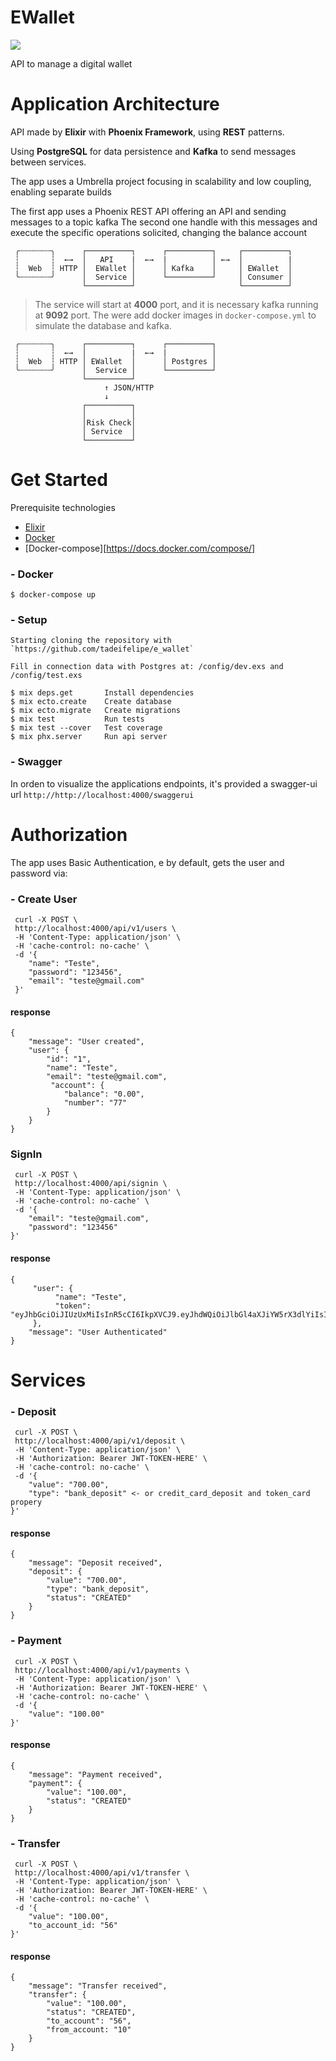 # EWallet

![](https://github.com/tadeifelipe/e_wallet/actions/workflows/elixir.yaml/badge.svg)

API to manage a digital wallet

# Application Architecture

API made by **Elixir** with **Phoenix Framework**, using **REST** patterns. 

Using **PostgreSQL** for data persistence and **Kafka** to send messages between services.

The app uses a Umbrella project focusing in scalability and low coupling, enabling separate builds

The first app uses a Phoenix REST API offering an API and sending messages to a topic kafka
The second one handle with this messages and execute the specific operations solicited, changing the balance account

```
 ╭┄┄┄┄┄┄┄╮      ┌──────────┐      ┌──────────┐     ┌──────────┐
 ┆       ┆  ←→  │   API    |  ←→  |          │ ←→  │          |
 ┆  Web  ┆ HTTP │  EWallet │      │ Kafka    │     │ EWallet  │ 
 ╰┄┄┄┄┄┄┄╯      │  Service │      └──────────┘     │ Consumer │ 
                └──────────┘                       └──────────┘ 
```


> The service will start at **4000** port, and it is necessary kafka running at **9092** port.
The were add docker images in `docker-compose.yml` to simulate the database and kafka.



```
 ╭┄┄┄┄┄┄┄╮      ┌──────────┐      ┌──────────┐ 
 ┆       ┆  ←→  │          |  ←→  |          │ 
 ┆  Web  ┆ HTTP │ EWallet  │      │ Postgres │      
 ╰┄┄┄┄┄┄┄╯      │  Service │      └──────────┘      
                └──────────┘
                     ↑ JSON/HTTP
                     ↓
                ┌──────────┐    
                │          │    
                │Risk Check│      
                │ Service  │      
                └──────────┘      
```

# Get Started

Prerequisite technologies
+ [Elixir](https://elixir-lang.org/)
+ [Docker](https://www.docker.com/products/docker-hub/)
+ [Docker-compose][https://docs.docker.com/compose/]


### - Docker
```
$ docker-compose up
```

### - Setup
```
Starting cloning the repository with `https://github.com/tadeifelipe/e_wallet`

Fill in connection data with Postgres at: /config/dev.exs and /config/test.exs

$ mix deps.get       Install dependencies
$ mix ecto.create    Create database
$ mix ecto.migrate   Create migrations
$ mix test           Run tests
$ mix test --cover   Test coverage
$ mix phx.server     Run api server
```
### - Swagger
In orden to visualize the applications endpoints, it's provided a swagger-ui url `http://http://localhost:4000/swaggerui`

# Authorization

The app uses Basic Authentication, e by default, gets the user and password via:

### - Create User
```
 curl -X POST \
 http://localhost:4000/api/v1/users \
 -H 'Content-Type: application/json' \
 -H 'cache-control: no-cache' \
 -d '{
    "name": "Teste",
    "password": "123456",
    "email": "teste@gmail.com"
 }'
```
#### response
```
{
    "message": "User created",
    "user": {
        "id": "1",
        "name": "Teste",
        "email": "teste@gmail.com",
         "account": {
            "balance": "0.00",
            "number": "77"
        }
    }
}
```


### SignIn
```
 curl -X POST \
 http://localhost:4000/api/signin \
 -H 'Content-Type: application/json' \
 -H 'cache-control: no-cache' \
 -d '{
    "email": "teste@gmail.com",
    "password": "123456"
}'
```
#### response
```
{
     "user": {
          "name": "Teste",
          "token": "eyJhbGciOiJIUzUxMiIsInR5cCI6IkpXVCJ9.eyJhdWQiOiJlbGl4aXJiYW5rX3dlYiIsImV4cCI6MTYyMzQzNzcyMSwiaWF0IjoxNjIxMDE4NTIxLCJpc3MiOiJlbGl4aXJiYW5rX3dlYiIsImp0aSI6IjUyNmZjMjAwLWVlYjMtNDQwMC1hNTIxLWU3MDJmZmYxN2MxMSIsIm5iZiI6MTYyMTAxODUyMCwic3ViIjoiYmRhYzk1NjAtMjQxYy00MmU2LWI2NzItN2QzZmU2Yzg3ZTA2IiwidHlwIjoiYWNjZXNzIn0.ayqUlRdjfRBBZMcOsIan6s90bCkCZhTNACcRzlf5edIVNwJSj2F_khAW2S6t7lEoE6j7G1KHfXR60NH8GJsJ1g"
     },
    "message": "User Authenticated"
}
``` 

# Services

### - Deposit
```
 curl -X POST \
 http://localhost:4000/api/v1/deposit \
 -H 'Content-Type: application/json' \
 -H 'Authorization: Bearer JWT-TOKEN-HERE' \
 -H 'cache-control: no-cache' \
 -d '{
    "value": "700.00",
    "type": "bank_deposit" <- or credit_card_deposit and token_card propery
}'
```
#### response
```
{
    "message": "Deposit received",
    "deposit": {
        "value": "700.00",
        "type": "bank_deposit",
        "status": "CREATED"
    }
}
```

### - Payment
```
 curl -X POST \
 http://localhost:4000/api/v1/payments \
 -H 'Content-Type: application/json' \
 -H 'Authorization: Bearer JWT-TOKEN-HERE' \
 -H 'cache-control: no-cache' \
 -d '{
    "value": "100.00"
}'
```
#### response
```
{
    "message": "Payment received",
    "payment": {
        "value": "100.00",
        "status": "CREATED"
    }
}
```

### - Transfer
```
 curl -X POST \
 http://localhost:4000/api/v1/transfer \
 -H 'Content-Type: application/json' \
 -H 'Authorization: Bearer JWT-TOKEN-HERE' \
 -H 'cache-control: no-cache' \
 -d '{
    "value": "100.00",
    "to_account_id: "56"
}'
```
#### response
```
{
    "message": "Transfer received",
    "transfer": {
        "value": "100.00",
        "status": "CREATED",
        "to_account": "56",
        "from_account: "10"
    }
}
```